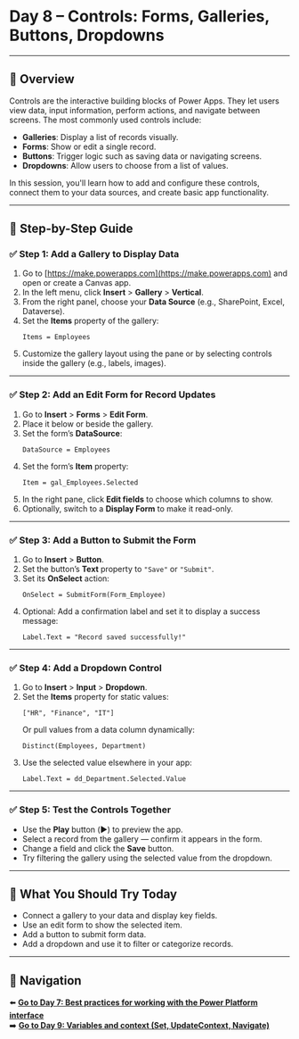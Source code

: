
# Day 8 – Controls: Forms, Galleries, Buttons, Dropdowns

---

## 📝 Overview

Controls are the interactive building blocks of Power Apps. They let users view data, input information, perform actions, and navigate between screens. The most commonly used controls include:

- **Galleries**: Display a list of records visually.
- **Forms**: Show or edit a single record.
- **Buttons**: Trigger logic such as saving data or navigating screens.
- **Dropdowns**: Allow users to choose from a list of values.

In this session, you'll learn how to add and configure these controls, connect them to your data sources, and create basic app functionality.

---

## 🧭 Step-by-Step Guide

### ✅ Step 1: Add a Gallery to Display Data

1. Go to [https://make.powerapps.com](https://make.powerapps.com) and open or create a Canvas app.
2. In the left menu, click **Insert** > **Gallery** > **Vertical**.
3. From the right panel, choose your **Data Source** (e.g., SharePoint, Excel, Dataverse).
4. Set the **Items** property of the gallery:
   ```powerfx
   Items = Employees
   ```
5. Customize the gallery layout using the pane or by selecting controls inside the gallery (e.g., labels, images).

---

### ✅ Step 2: Add an Edit Form for Record Updates

1. Go to **Insert** > **Forms** > **Edit Form**.
2. Place it below or beside the gallery.
3. Set the form’s **DataSource**:
   ```powerfx
   DataSource = Employees
   ```
4. Set the form’s **Item** property:
   ```powerfx
   Item = gal_Employees.Selected
   ```
5. In the right pane, click **Edit fields** to choose which columns to show.
6. Optionally, switch to a **Display Form** to make it read-only.

---

### ✅ Step 3: Add a Button to Submit the Form

1. Go to **Insert** > **Button**.
2. Set the button’s **Text** property to `"Save"` or `"Submit"`.
3. Set its **OnSelect** action:
   ```powerfx
   OnSelect = SubmitForm(Form_Employee)
   ```
4. Optional: Add a confirmation label and set it to display a success message:
   ```powerfx
   Label.Text = "Record saved successfully!"
   ```

---

### ✅ Step 4: Add a Dropdown Control

1. Go to **Insert** > **Input** > **Dropdown**.
2. Set the **Items** property for static values:
   ```powerfx
   ["HR", "Finance", "IT"]
   ```
   Or pull values from a data column dynamically:
   ```powerfx
   Distinct(Employees, Department)
   ```
3. Use the selected value elsewhere in your app:
   ```powerfx
   Label.Text = dd_Department.Selected.Value
   ```

---

### ✅ Step 5: Test the Controls Together

- Use the **Play** button (▶️) to preview the app.
- Select a record from the gallery — confirm it appears in the form.
- Change a field and click the **Save** button.
- Try filtering the gallery using the selected value from the dropdown.

---

## 🔎 What You Should Try Today

- Connect a gallery to your data and display key fields.
- Use an edit form to show the selected item.
- Add a button to submit form data.
- Add a dropdown and use it to filter or categorize records.

---

## 🔁 Navigation

⬅️ [**Go to Day 7: Best practices for working with the Power Platform interface**](/PowerPlatform/Power%20Platform%2030%20days/Day07.md)  
➡️ [**Go to Day 9: Variables and context (Set, UpdateContext, Navigate)**](/PowerPlatform/Power%20Platform%2030%20days/Day09.md)

